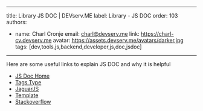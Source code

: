 ---
title: Library JS DOC | DEVserv.ME
label: Library - JS DOC
order: 103
authors:
  - name: Charl Cronje
    email: charl@devserv.me
    link: https://charl-cv.devserv.me
    avatar: https://assets.devserv.me/avatars/darker.jpg
tags: [dev,tools,js,backend,developer,js,doc,jsdoc]
___


Here are some useful links to explain JS DOC and why it is helpful

- [JS Doc Home](https://jsdoc.app)
- [Tags Type](https://jsdoc.app/tags-type.html)
- [JaguarJS](https://davidshimjs.github.io/jaguarjs/)
- [Template](https://github.com/DBCDK/jsdoc3Template)
- [Stackoverflow](https://stackoverflow.com/questions/8071897/how-to-document-anonymous-functions-closure-with-jsdoc-toolkit)